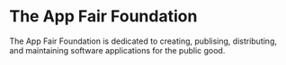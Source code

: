 # The App Fair Foundation

The App Fair Foundation is dedicated to creating, publising, distributing, and maintaining software applications for the public good.
